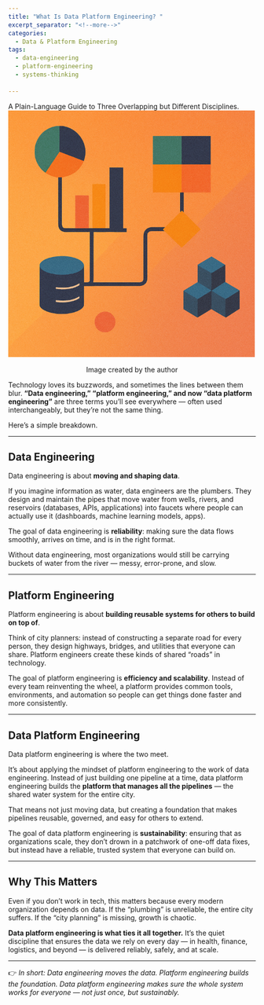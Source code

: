 ```yaml
---
title: "What Is Data Platform Engineering? "
excerpt_separator: "<!--more-->"
categories:
  - Data & Platform Engineering
tags:
  - data-engineering
  - platform-engineering
  - systems-thinking

---
```


<div class="notice--info">
    A Plain-Language Guide to Three Overlapping but Different Disciplines.
</div>

<img src="/assets/images/data_platform_engineering.png" alt="data platform engineering" class="center-image" />

<p align="center">Image created by the author</p>


Technology loves its buzzwords, and sometimes the lines between them blur. **“Data engineering,” “platform engineering,” and now “data platform engineering”** are three terms you’ll see everywhere — often used interchangeably, but they’re not the same thing.  

Here’s a simple breakdown.  

---

## Data Engineering  
Data engineering is about **moving and shaping data**.  

If you imagine information as water, data engineers are the plumbers. They design and maintain the pipes that move water from wells, rivers, and reservoirs (databases, APIs, applications) into faucets where people can actually use it (dashboards, machine learning models, apps).  

The goal of data engineering is **reliability**: making sure the data flows smoothly, arrives on time, and is in the right format.  

Without data engineering, most organizations would still be carrying buckets of water from the river — messy, error-prone, and slow.  

---

## Platform Engineering  
Platform engineering is about **building reusable systems for others to build on top of**.  

Think of city planners: instead of constructing a separate road for every person, they design highways, bridges, and utilities that everyone can share. Platform engineers create these kinds of shared “roads” in technology.  

The goal of platform engineering is **efficiency and scalability**. Instead of every team reinventing the wheel, a platform provides common tools, environments, and automation so people can get things done faster and more consistently.  

---

## Data Platform Engineering  
Data platform engineering is where the two meet.  

It’s about applying the mindset of platform engineering to the work of data engineering. Instead of just building one pipeline at a time, data platform engineering builds the **platform that manages all the pipelines** — the shared water system for the entire city.  

That means not just moving data, but creating a foundation that makes pipelines reusable, governed, and easy for others to extend.  

The goal of data platform engineering is **sustainability**: ensuring that as organizations scale, they don’t drown in a patchwork of one-off data fixes, but instead have a reliable, trusted system that everyone can build on.  

---

## Why This Matters  
Even if you don’t work in tech, this matters because every modern organization depends on data. If the “plumbing” is unreliable, the entire city suffers. If the “city planning” is missing, growth is chaotic.  

**Data platform engineering is what ties it all together.** It’s the quiet discipline that ensures the data we rely on every day — in health, finance, logistics, and beyond — is delivered reliably, safely, and at scale.  

---

👉 *In short: Data engineering moves the data. Platform engineering builds the foundation. Data platform engineering makes sure the whole system works for everyone — not just once, but sustainably.*  
